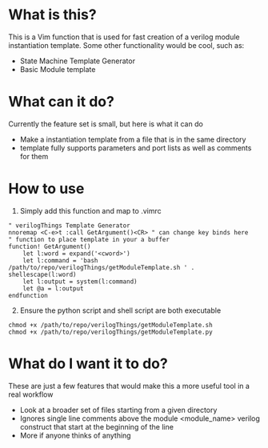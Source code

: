 # What is this?
This is a Vim function that is used for fast creation of a verilog module instantiation template. Some other functionality would be cool, such as:
- State Machine Template Generator
- Basic Module template

# What can it do?
Currently the feature set is small, but here is what it can do
- Make a instantiation template from a file that is in the same directory
- template fully supports parameters and port lists as well as comments for them

# How to use
1. Simply add this function and map to .vimrc
```
" verilogThings Template Generator
nnoremap <C-e>t :call GetArgument()<CR> " can change key binds here
" function to place template in your a buffer
function! GetArgument()
	let l:word = expand('<cword>')
	let l:command = 'bash /path/to/repo/verilogThings/getModuleTemplate.sh ' . shellescape(l:word)
	let l:output = system(l:command)
	let @a = l:output
endfunction
```
2. Ensure the python script and shell script are both executable
```
chmod +x /path/to/repo/verilogThings/getModuleTemplate.sh
chmod +x /path/to/repo/verilogThings/getModuleTemplate.py
```

# What do I want it to do?
These are just a few features that would make this a more useful tool in a real workflow
- Look at a broader set of files starting from a given directory 
- Ignores single line comments above the module \<module_name\> verilog construct that start at the beginning of the line
- More if anyone thinks of anything


